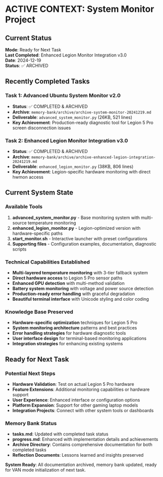 # ACTIVE CONTEXT: System Monitor Project

## Current Status
**Mode**: Ready for Next Task  
**Last Completed**: Enhanced Legion Monitor Integration v3.0  
**Date**: 2024-12-19  
**Status**: ✅ ARCHIVED

## Recently Completed Tasks

### Task 1: Advanced Ubuntu System Monitor v2.0
- **Status**: ✅ COMPLETED & ARCHIVED
- **Archive**: `memory-bank/archive/archive-system-monitor-20241219.md`
- **Deliverable**: `advanced_system_monitor.py` (26KB, 521 lines)
- **Key Achievement**: Production-ready diagnostic tool for Legion 5 Pro screen disconnection issues

### Task 2: Enhanced Legion Monitor Integration v3.0  
- **Status**: ✅ COMPLETED & ARCHIVED
- **Archive**: `memory-bank/archive/archive-enhanced-legion-integration-20241219.md`
- **Deliverable**: `enhanced_legion_monitor.py` (38KB, 806 lines)
- **Key Achievement**: Legion-specific hardware monitoring with direct hwmon access

## Current System State

### Available Tools
1. **advanced_system_monitor.py** - Base monitoring system with multi-source temperature monitoring
2. **enhanced_legion_monitor.py** - Legion-optimized version with hardware-specific paths
3. **start_monitor.sh** - Interactive launcher with preset configurations
4. **Supporting files** - Configuration examples, documentation, diagnostic scripts

### Technical Capabilities Established
- **Multi-layered temperature monitoring** with 3-tier fallback system
- **Direct hardware access** to Legion 5 Pro sensor paths
- **Enhanced GPU detection** with multi-method validation
- **Battery system monitoring** with voltage and power source detection
- **Production-ready error handling** with graceful degradation
- **Beautiful terminal interface** with Unicode styling and color coding

### Knowledge Base Preserved
- **Hardware-specific optimization** techniques for Legion 5 Pro
- **System monitoring architecture** patterns and best practices
- **Error handling strategies** for hardware diagnostic tools
- **User interface design** for terminal-based monitoring applications
- **Integration strategies** for enhancing existing systems

## Ready for Next Task

### Potential Next Steps
- **Hardware Validation**: Test on actual Legion 5 Pro hardware
- **Feature Extensions**: Additional monitoring capabilities or hardware support
- **User Experience**: Enhanced interface or configuration options
- **Platform Expansion**: Support for other gaming laptop models
- **Integration Projects**: Connect with other system tools or dashboards

### Memory Bank Status
- **tasks.md**: Updated with completed task status
- **progress.md**: Enhanced with implementation details and achievements
- **Archive Directory**: Contains comprehensive documentation for both completed tasks
- **Reflection Documents**: Lessons learned and insights preserved

**System Ready**: All documentation archived, memory bank updated, ready for VAN mode initialization of next task. 